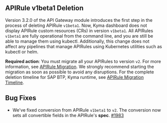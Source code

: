 ## APIRule v1beta1 Deletion

Version 3.2.0 of the API Gateway module introduces the first step in the process of deleting APIRule `v1beta1`. Now, Kyma dashboard does not display APIRule custom resources (CRs) in version `v1beta1`. All APIRules `v1beta1` are fully operational from the command line, and you are still be able to manage them using kubectl. Additionally, this change does not affect any pipelines that manage APIRules using Kubernetes utilities such as kubectl or helm.

**Required action**: You must migrate all your APIRules to version `v2`. For more information, see [APIRule Migration](../user/apirule-migration/). We strongly recommend starting the migration as soon as possible to avoid any disruptions. For the complete deletion timeline for SAP BTP, Kyma runtime, see [APIRule Migration Timeline](https://help.sap.com/whats-new/cf0cb2cb149647329b5d02aa96303f56?locale=en-US&Component=Kyma+Runtime&Valid_as_Of=2025-08-12:2025-08-12).


## Bug Fixes
- We've fixed conversion from APIRule `v1beta1` to `v2`. The conversion now sets all convertible fields in the APIRule's **spec**. [#1983](https://github.com/kyma-project/api-gateway/issues/1983)